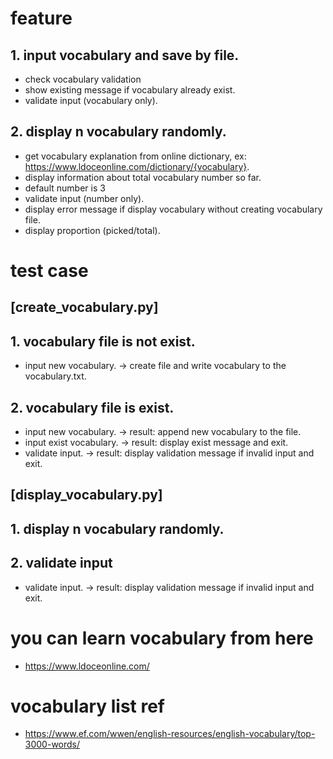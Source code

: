 # feature
## 1. input vocabulary and save by file.
* check vocabulary validation
* show existing message if vocabulary already exist.
* validate input (vocabulary only).
## 2. display n vocabulary randomly.
* get vocabulary explanation from online dictionary, ex: https://www.ldoceonline.com/dictionary/{vocabulary}.
* display information about total vocabulary number so far.
* default number is 3
* validate input (number only).
* display error message if display vocabulary without creating vocabulary file.
* display proportion (picked/total).


# test case
## [create_vocabulary.py]
## 1. vocabulary file is not exist.
* input new vocabulary. -> create file and write vocabulary to the vocabulary.txt.
## 2. vocabulary file is exist.
* input new vocabulary. -> result: append new vocabulary to the file.
* input exist vocabulary. -> result: display exist message and exit.
* validate input. -> result: display validation message if invalid input and exit.

## [display_vocabulary.py]
## 1. display n vocabulary randomly.
## 2. validate input
* validate input. -> result: display validation message if invalid input and exit.


# you can learn vocabulary from here
* https://www.ldoceonline.com/

# vocabulary list ref
* https://www.ef.com/wwen/english-resources/english-vocabulary/top-3000-words/